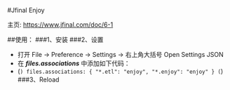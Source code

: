 #Jfinal Enjoy

主页: https://www.jfinal.com/doc/6-1

##使用：
###1、安装
###2、设置
  + 打开 File -> Preference -> Settings -> 右上角大括号 Open Settings JSON
  + 在 ***files.associations*** 中添加如下代码：
  + (```)
      files.associations: {
        "*.etl": "enjoy",
        "*.enjoy": "enjoy"
      }
    (```)
###3、Reload